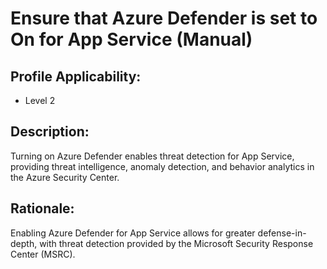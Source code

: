 # Ensure that Azure Defender is set to On for App Service (Manual)

## Profile Applicability:

- Level 2

## Description:

Turning on Azure Defender enables threat detection for App Service, providing threat intelligence, anomaly detection, and behavior analytics in the Azure Security Center.

## Rationale:

Enabling Azure Defender for App Service allows for greater defense-in-depth, with threat detection provided by the Microsoft Security Response Center (MSRC).